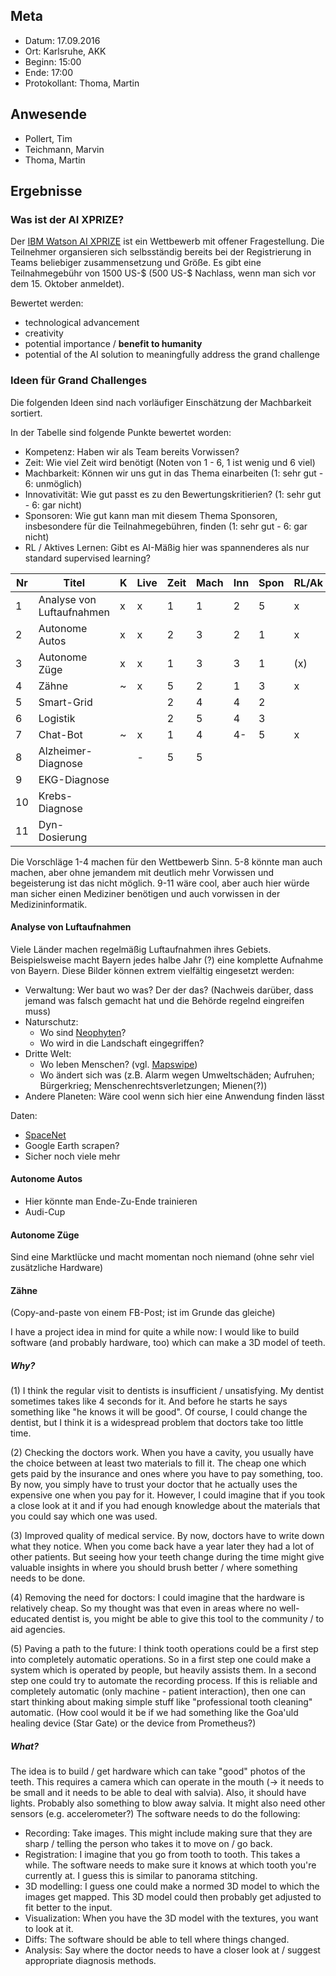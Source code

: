 ## Meta
* Datum: 17.09.2016
* Ort: Karlsruhe, AKK
* Beginn: 15:00
* Ende: 17:00
* Protokollant: Thoma, Martin


## Anwesende

* Pollert, Tim
* Teichmann, Marvin
* Thoma, Martin


## Ergebnisse

### Was ist der AI XPRIZE?

Der [IBM Watson AI XPRIZE](http://ai.xprize.org/) ist ein Wettbewerb mit
offener Fragestellung. Die Teilnehmer organsieren sich selbsständig bereits bei
der Registrierung in Teams beliebiger zusammensetzung und Größe. Es gibt eine
Teilnahmegebühr von 1500 US-$ (500 US-$ Nachlass, wenn man sich vor dem 15. Oktober anmeldet).

Bewertet werden:

* technological advancement
* creativity
* potential importance / **benefit to humanity**
* potential of the AI solution to meaningfully address the grand challenge


### Ideen für Grand Challenges

Die folgenden Ideen sind nach vorläufiger Einschätzung der Machbarkeit
sortiert.

In der Tabelle sind folgende Punkte bewertet worden:

* Kompetenz: Haben wir als Team bereits Vorwissen?
* Zeit: Wie viel Zeit wird benötigt (Noten von 1 - 6, 1 ist wenig und 6 viel)
* Machbarkeit: Können wir uns gut in das Thema einarbeiten (1: sehr gut - 6: unmöglich)
* Innovativität: Wie gut passt es zu den Bewertungskritierien? (1: sehr gut - 6: gar nicht)
* Sponsoren: Wie gut kann man mit diesem Thema Sponsoren, insbesondere für die Teilnahmegebühren, finden (1: sehr gut - 6: gar nicht)
* RL / Aktives Lernen: Gibt es AI-Mäßig hier was spannenderes als nur standard supervised learning?


| Nr  | Titel                     | K   | Live | Zeit | Mach | Inn | Spon | RL/Ak |
| --- | ------------------------- | --- | ---- | ---- | ---- | --- | ---- | ----- |
| 1   | Analyse von Luftaufnahmen | x   | x    | 1    | 1    | 2   | 5    | x     |
| 2   | Autonome Autos            | x   | x    | 2    | 3    | 2   | 1    | x     |
| 3   | Autonome Züge             | x   | x    | 1    | 3    | 3   | 1    | (x)   |
| 4   | Zähne                     | ~   | x    | 5    | 2    | 1   | 3    | x     |
| 5   | Smart-Grid                |     |      | 2    | 4    | 4   | 2    |       |
| 6   | Logistik                  |     |      | 2    | 5    | 4   | 3    |       |
| 7   | Chat-Bot                  | ~   | x    | 1    | 4    | 4-  | 5    | x     |
| 8   | Alzheimer-Diagnose        |     | -    | 5    | 5    |     |      |       |
| 9   | EKG-Diagnose              |     |      |      |      |     |      |       |
| 10  | Krebs-Diagnose            |     |      |      |      |     |      |       |
| 11  | Dyn-Dosierung             |     |      |      |      |     |      |       |

Die Vorschläge 1-4 machen für den Wettbewerb Sinn. 5-8 könnte man auch machen,
aber ohne jemandem mit deutlich mehr Vorwissen und begeisterung ist das nicht
möglich. 9-11 wäre cool, aber auch hier würde man sicher einen Mediziner
benötigen und auch vorwissen in der Medizininformatik.


#### Analyse von Luftaufnahmen

Viele Länder machen regelmäßig Luftaufnahmen ihres Gebiets. Beispielsweise
macht Bayern jedes halbe Jahr (?) eine komplette Aufnahme von Bayern. Diese
Bilder können extrem vielfältig eingesetzt werden:

* Verwaltung: Wer baut wo was? Der der das? (Nachweis darüber, dass jemand was
  falsch gemacht hat und die Behörde regelnd eingreifen muss)
* Naturschutz:
    * Wo sind [Neophyten](https://de.wikipedia.org/wiki/Neobiota)?
    * Wo wird in die Landschaft eingegriffen?
* Dritte Welt:
    * Wo leben Menschen? (vgl. [Mapswipe](https://play.google.com/store/apps/details?id=org.missingmaps.mapswipe))
    * Wo ändert sich was (z.B. Alarm wegen Umweltschäden; Aufruhen; Bürgerkrieg; Menschenrechtsverletzungen; Mienen(?))
* Andere Planeten: Wäre cool wenn sich hier eine Anwendung finden lässt


Daten:

* [SpaceNet](https://devblogs.nvidia.com/parallelforall/exploring-spacenet-dataset-using-digits/)
* Google Earth scrapen?
* Sicher noch viele mehr


#### Autonome Autos

* Hier könnte man Ende-Zu-Ende trainieren
* Audi-Cup


#### Autonome Züge

Sind eine Marktlücke und macht momentan noch niemand (ohne sehr viel zusätzliche Hardware)


#### Zähne

(Copy-and-paste von einem FB-Post; ist im Grunde das gleiche)

I have a project idea in mind for quite a while now: I would like to build software (and probably hardware, too) which can make a 3D model of teeth.

##### Why?
(1) I think the regular visit to dentists is insufficient / unsatisfying. My dentist sometimes takes like 4 seconds for it. And before he starts he says something like "he knows it will be good". Of course, I could change the dentist, but I think it is a widespread problem that doctors take too little time.

(2) Checking the doctors work. When you have a cavity, you usually have the choice between at least two materials to fill it. The cheap one which gets paid by the insurance and ones where you have to pay something, too. By now, you simply have to trust your doctor that he actually uses the expensive one when you pay for it. However, I could imagine that if you took a close look at it and if you had enough knowledge about the materials that you could say which one was used.

(3) Improved quality of medical service. By now, doctors have to write down what they notice. When you come back have a year later they had a lot of other patients. But seeing how your teeth change during the time might give valuable insights in where you should brush better / where something needs to be done.

(4) Removing the need for doctors: I could imagine that the hardware is relatively cheap. So my thought was that even in areas where no well-educated dentist is, you might be able to give this tool to the community / to aid agencies.

(5) Paving a path to the future: I think tooth operations could be a first step into completely automatic operations. So in a first step one could make a system which is operated by people, but heavily assists them. In a second step one could try to automate the recording process. If this is reliable and completely automatic (only machine - patient interaction), then one can start thinking about making simple stuff like "professional tooth cleaning" automatic. (How cool would it be if we had something like the Goa'uld healing device (Star Gate) or the device from Prometheus?)

#####  What?
The idea is to build / get hardware which can take "good" photos of the teeth. This requires a camera which can operate in the mouth (-> it needs to be small and it needs to be able to deal with salvia). Also, it should have lights. Probably also something to blow away salvia. It might also need other sensors (e.g. accelerometer?)
The software needs to do the following:
* Recording: Take images. This might include making sure that they are sharp / telling the person who takes it to move on / go back.
* Registration: I imagine that you go from tooth to tooth. This takes a while. The software needs to make sure it knows at which tooth you're currently at. I guess this is similar to panorama stitching.
* 3D modelling: I guess one could make a normed 3D model to which the images get mapped. This 3D model could then probably get adjusted to fit better to the input.
* Visualization: When you have the 3D model with the textures, you want to look at it.
* Diffs: The software should be able to tell where things changed.
* Analysis: Say where the doctor needs to have a closer look at / suggest appropriate diagnosis methods.
